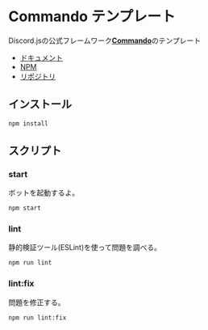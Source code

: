 # Commando テンプレート

Discord.jsの公式フレームワーク[**Commando**](https://www.npmjs.com/package/discord.js-commando)のテンプレート

- [ドキュメント](https://discord.js.org/#/docs/commando/master/general/welcome)
- [NPM](https://www.npmjs.com/package/discord.js-commando)
- [リポジトリ](https://github.com/discordjs/Commando)

## インストール

```bash
npm install
```

## スクリプト

### start

ボットを起動するよ。

```bash
npm start
```

### lint

静的検証ツール(ESLint)を使って問題を調べる。

```bash
npm run lint
```

### lint:fix

問題を修正する。

```bash
npm run lint:fix
```

